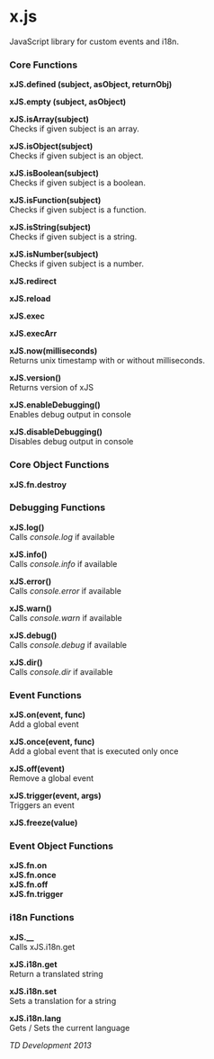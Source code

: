 x.js
====

JavaScript library for custom events and i18n.


### Core Functions
<b>xJS.defined (subject, asObject, returnObj)</b><br>

 
<b>xJS.empty (subject, asObject)</b><br>

<b>xJS.isArray(subject)</b><br>
Checks if given subject is an array.

<b>xJS.isObject(subject)</b><br>
Checks if given subject is an object.

<b>xJS.isBoolean(subject)</b><br>
Checks if given subject is a boolean.

<b>xJS.isFunction(subject)</b><br>
Checks if given subject is a function.

<b>xJS.isString(subject)</b><br>
Checks if given subject is a string.

<b>xJS.isNumber(subject)</b><br>
Checks if given subject is a number.

<b>xJS.redirect</b><br>

<b>xJS.reload</b><br>

<b>xJS.exec</b><br>

<b>xJS.execArr</b><br>

<b>xJS.now(milliseconds)</b><br>
Returns unix timestamp with or without milliseconds.

<b>xJS.version()</b><br>
Returns version of xJS

<b>xJS.enableDebugging()</b><br>
Enables debug output in console

<b>xJS.disableDebugging()</b><br>
Disables debug output in console


### Core Object Functions
<b>xJS.fn.destroy</b><br>

### Debugging Functions
<b>xJS.log()</b><br>
Calls <i>console.log</i> if available

<b>xJS.info()</b><br>
Calls <i>console.info</i> if available

<b>xJS.error()</b><br>
Calls <i>console.error</i> if available

<b>xJS.warn()</b><br>
Calls <i>console.warn</i> if available

<b>xJS.debug()</b><br>
Calls <i>console.debug</i> if available

<b>xJS.dir()</b><br>
Calls <i>console.dir</i> if available


### Event Functions
<b>xJS.on(event, func)</b><br>
Add a global event

<b>xJS.once(event, func)</b><br>
Add a global event that is executed only once

<b>xJS.off(event)</b><br>
Remove a global event

<b>xJS.trigger(event, args)</b><br>
Triggers an event

<b>xJS.freeze(value)</b><br>

### Event Object Functions
<b>xJS.fn.on</b><br>
<b>xJS.fn.once</b><br>
<b>xJS.fn.off</b><br>
<b>xJS.fn.trigger</b><br>

### i18n Functions
<b>xJS.__</b><br>
Calls xJS.i18n.get
	
<b>xJS.i18n.get</b><br>
Return a translated string

<b>xJS.i18n.set</b><br>
Sets a translation for a string
	
<b>xJS.i18n.lang</b><br>
Gets / Sets the current language

<i>TD Development 2013</i>